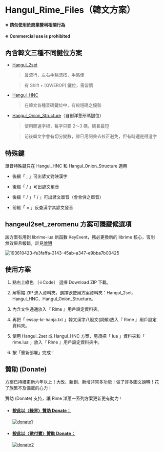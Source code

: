 # Hangul_Rime_Files（韓文方案）

#### ※ 請勿使用於商業營利相關行為
#### ※ Commercial use is prohibited

## 內含韓文三種不同鍵位方案

- [Hangul_2set](https://github.com/oniondelta/Hangul_Rime_Files/blob/main/Hangul_2set/README.md)

  > 最流行，左右手輪流按，手感佳

  > 有 Shift + [QWEROP] 鍵位，需習慣
  
- [Hangul_HNC](https://github.com/oniondelta/Hangul_Rime_Files/blob/main/Hangul_HNC/README.md)

  > 在韓文各種音碼鍵位中，有較短碼之優勢

- [Hangul_Onion_Structure](https://github.com/oniondelta/Hangul_Rime_Files/blob/main/Hangul_Onion_Structure/README.md)（自創洋蔥形碼鍵位）

  > 使用簡速字根，每字只要 2～3 碼，碼長最短

  > 前後韓文字會有切分變數，雖已用詞典去校正避免，但有時還是得選字


## 特殊鍵

單音特殊鍵只在 Hangul_HNC 和 Hangul_Onion_Structure 適用

- 後綴「 ; 」可出諺文對映漢字

- 後綴「 / 」可出諺文單音

- 後綴「 / 」「 / 」可出諺文單音（會合併之單音）

- 前綴「 = 」反查漢字其諺文發音


## hangeul2set_zeromenu 方案可隱藏候選項

該方案有用到 librime-lua 新函數 KeyEvent，務必更換新的 librime 核心，否則無效果且報錯，詳見[說明](https://github.com/oniondelta/Onion_Rime_Files/wiki/%E6%8E%A8%E8%96%A6-Rime-%E4%B8%BB%E7%A8%8B%E5%BC%8F%E5%AE%89%E8%A3%9D%E4%B9%8B%E7%89%88%E6%9C%AC%E5%92%8C%E6%96%B9%E6%B3%95) 

![193610423-fe3faffa-3143-45ab-a347-e9bba7b00425](https://user-images.githubusercontent.com/54584047/203571115-e429b0c6-5714-4456-95fa-a9667e3deec0.gif)


## 使用方案

1. 點右上綠色 〔↓Code〕 選擇 Download ZIP 下載。

2. 解壓縮 ZIP 進入資料夾，選擇欲使用方案資料夾：Hangul_2set、Hangul_HNC、Hangul_Onion_Structure。

3. 內含文件通通放入『 Rime 』用戶設定資料夾。

4. 再把「 essay-kr-hanja.txt 」韓文漢字八股文(詞頻)放入『 Rime 』用戶設定資料夾。

5. 使用 Hangul_2set 或 Hangul_HNC 方案，另須把「 lua 」資料夾和「 rime.lua 」放入『 Rime 』用戶設定資料夾中。

6. 按「重新部署」完成！


## 贊助 (Donate)

方案已持續更新六年以上！大改、新創、新增非常多功能！做了許多圖文說明！花了族繁不及備載的心力！

贊助 (Donate) 支持，讓 Rime 洋蔥一系列方案更新更有動力！

- #### [按此以〈綠界〉贊助 Donate：](https://p.ecpay.com.tw/D555162)

    [![donate1](https://payment.ecpay.com.tw/Upload/QRCode/202010/QRCode_170c287e-2db8-4b50-b87f-8d36500a3958.png)](https://p.ecpay.com.tw/D555162)

- #### [按此以〈歐付寶〉贊助 Donate：](https://qr.opay.tw/q1ql7)

    [![donate2](https://payment.opay.tw/Upload/Broadcaster/2294343/QRcode/QRCode_7AC0FA1CAD39F0B66CFD5513A2173D1A.png)](https://qr.opay.tw/q1ql7)

